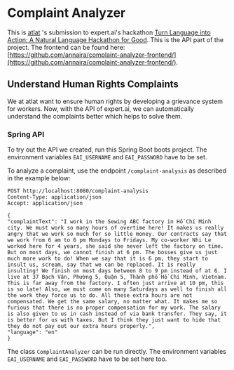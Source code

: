 # Complaint Analyzer

This is [atlat](https://atlat.de/) 's submission to expert.ai's hackathon [Turn Language into Action: A Natural Language
Hackathon for Good](https://expertai-nlapi-092022.devpost.com/). This is the API part of the project. The frontend can be found here: [https://github.com/annaira/complaint-analyzer-frontend/](https://github.com/annaira/complaint-analyzer-frontend/).

## Understand Human Rights Complaints

We at atlat want to ensure human rights by developing a grievance system for workers. Now, with the API of expert.ai, we can automatically understand the complaints better which helps to solve them.


### Spring API

To try out the API we created, run this Spring Boot boots project. The environment variables `EAI_USERNAME` and 
`EAI_PASSWORD` have to be set. 

To analyze a complaint, use the endpoint `/complaint-analysis` as described in the example below:
```
POST http://localhost:8080/complaint-analysis
Content-Type: application/json
Accept: application/json

{
"complaintText": "I work in the Sewing ABC factory in Hồ Chí Minh city. We must work so many hours of overtime here! It makes us really angry that we work so much for so little money. Our contracts say that we work from 6 am to 6 pm Mondays to Fridays. My co-worker Nhi Le worked here for 4 years, she said she never left the factory on time. But on most days, we cannot finish at 6 pm. The bosses give us just much more work to do! When we say that it is 6 pm, they start to insult us, scream, say that we can be replaced. It is really insulting! We finish on most days between 8 to 9 pm instead of at 6. I live at 37 Bạch Vân, Phường 5, Quận 5, Thành phố Hồ Chí Minh, Vietnam. This is far away from the factory. I often just arrive at 10 pm, this is so late! Also, we must come on many Saturdays as well to finish all the work they force us to do. All these extra hours are not compensated. We get the same salary, no matter what. It makes me so furious that there is no proper compensation for my work. The salary is also given to us in cash instead of via bank transfer. They say, it is better for us with taxes. But I think they just want to hide that they do not pay out our extra hours properly.",
"language": "en"
}
```

The class `ComplaintAnalyzer` can be run directly. The environment variables `EAI_USERNAME` and
`EAI_PASSWORD` have to be set here too.

